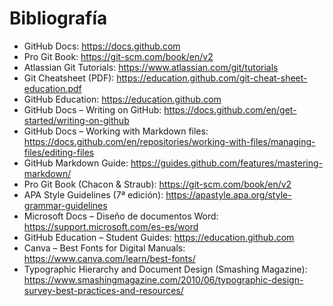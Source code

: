 # Bibliografía

- GitHub Docs: https://docs.github.com  
- Pro Git Book: https://git-scm.com/book/en/v2  
- Atlassian Git Tutorials: https://www.atlassian.com/git/tutorials  
- Git Cheatsheet (PDF): https://education.github.com/git-cheat-sheet-education.pdf  
- GitHub Education: https://education.github.com
- GitHub Docs – Writing on GitHub: https://docs.github.com/en/get-started/writing-on-github
- GitHub Docs – Working with Markdown files: https://docs.github.com/en/repositories/working-with-files/managing-files/editing-files
- GitHub Markdown Guide: https://guides.github.com/features/mastering-markdown/
- Pro Git Book (Chacon & Straub): https://git-scm.com/book/en/v2
- APA Style Guidelines (7ª edición): https://apastyle.apa.org/style-grammar-guidelines
- Microsoft Docs – Diseño de documentos Word: https://support.microsoft.com/es-es/word
- GitHub Education – Student Guides: https://education.github.com
- Canva – Best Fonts for Digital Manuals: https://www.canva.com/learn/best-fonts/
- Typographic Hierarchy and Document Design (Smashing Magazine): https://www.smashingmagazine.com/2010/06/typographic-design-survey-best-practices-and-resources/